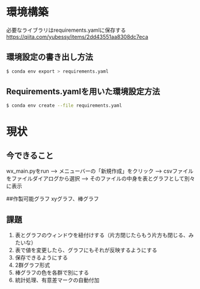 # 環境構築

必要なライブラリはrequirements.yamlに保存する
https://qiita.com/yubessy/items/2dd43551aa8308dc7eca

## 環境設定の書き出し方法
~~~bash
$ conda env export > requirements.yaml
~~~

## Requirements.yamlを用いた環境設定方法
~~~bash
$ conda env create --file requirements.yaml
~~~

# 現状
## 今できること
wx_main.pyをrun --> メニューバーの「新規作成」をクリック --> csvファイルをファイルダイアログから選択 --> そのファイルの中身を表とグラフとして別々に表示

##作製可能グラフ
xyグラフ、棒グラフ

## 課題
1. 表とグラフのウィンドウを紐付けする（片方閉じたらもう片方も閉じる、みたいな）
2. 表で値を変更したら、グラフにもそれが反映するようにする
3. 保存できるようにする
4. 2群グラフ形式
5. 棒グラフの色を各群で別にする
6. 統計処理、有意差マークの自動付加
